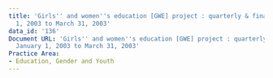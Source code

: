 ```yaml
---
title: 'Girls'' and women''s education [GWE] project : quarterly & final report, January
  1, 2003 to March 31, 2003'
data_id: '136'
Document URL: 'Girls'' and women''s education [GWE] project : quarterly & final report,
  January 1, 2003 to March 31, 2003'
Practice Area:
- Education, Gender and Youth
---
```


